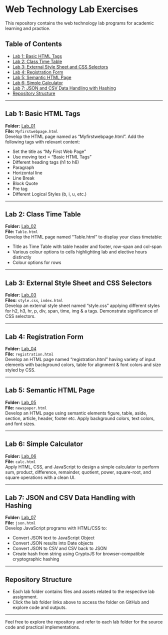 # Web Technology Lab Exercises

This repository contains the web technology lab programs for academic learning and practice.

## Table of Contents
- [Lab 1: Basic HTML Tags](https://github.com/daddys-dispatch/college_web-dev/tree/main/Lab_01)
- [Lab 2: Class Time Table](https://github.com/daddys-dispatch/college_web-dev/tree/main/Lab_02)
- [Lab 3: External Style Sheet and CSS Selectors](https://github.com/daddys-dispatch/college_web-dev/tree/main/Lab_03)
- [Lab 4: Registration Form](https://github.com/daddys-dispatch/college_web-dev/tree/main/Lab_04)
- [Lab 5: Semantic HTML Page](https://github.com/daddys-dispatch/college_web-dev/tree/main/Lab_05)
- [Lab 6: Simple Calculator](https://github.com/daddys-dispatch/college_web-dev/tree/main/Lab_06)
- [Lab 7: JSON and CSV Data Handling with Hashing](https://github.com/daddys-dispatch/college_web-dev/tree/main/Lab_07)
- [Repository Structure](#repository-structure)

---

## Lab 1: Basic HTML Tags  
**Folder:** [Lab_01](https://github.com/daddys-dispatch/college_web-dev/tree/main/Lab_01)  
**File:** `Myfirstwebpage.html`  
Develop the HTML page named as “Myfirstwebpage.html”. Add the following tags with relevant content:  
- Set the title as “My First Web Page”  
- Use moving text = “Basic HTML Tags”  
- Different heading tags (h1 to h6)  
- Paragraph  
- Horizontal line  
- Line Break  
- Block Quote  
- Pre tag  
- Different Logical Styles (b, i, u, etc.)

---

## Lab 2: Class Time Table  
**Folder:** [Lab_02](https://github.com/daddys-dispatch/college_web-dev/tree/main/Lab_02)  
**File:** `Table.html`  
Develop the HTML page named “Table.html” to display your class timetable:  
- Title as Time Table with table header and footer, row-span and col-span  
- Various colour options to cells highlighting lab and elective hours distinctly  
- Colour options for rows

---

## Lab 3: External Style Sheet and CSS Selectors  
**Folder:** [Lab_03](https://github.com/daddys-dispatch/college_web-dev/tree/main/Lab_03)  
**Files:** `style.css`, `index.html`  
Develop an external style sheet named “style.css” applying different styles for h2, h3, hr, p, div, span, time, img & a tags. Demonstrate significance of CSS selectors.

---

## Lab 4: Registration Form  
**Folder:** [Lab_04](https://github.com/daddys-dispatch/college_web-dev/tree/main/Lab_04)  
**File:** `registration.html`  
Develop an HTML page named “registration.html” having variety of input elements with background colors, table for alignment & font colors and size styled by CSS.

---

## Lab 5: Semantic HTML Page  
**Folder:** [Lab_05](https://github.com/daddys-dispatch/college_web-dev/tree/main/Lab_05)  
**File:** `newspaper.html`  
Develop an HTML page using semantic elements figure, table, aside, section, article, header, footer etc. Apply background colors, text colors, and font sizes.

---

## Lab 6: Simple Calculator  
**Folder:** [Lab_06](https://github.com/daddys-dispatch/college_web-dev/tree/main/Lab_06)  
**File:** `calc.html`  
Apply HTML, CSS, and JavaScript to design a simple calculator to perform sum, product, difference, remainder, quotient, power, square-root, and square operations with a clean UI.

---

## Lab 7: JSON and CSV Data Handling with Hashing  
**Folder:** [Lab_07](https://github.com/daddys-dispatch/college_web-dev/tree/main/Lab_07)  
**File:** `json.html`  
Develop JavaScript programs with HTML/CSS to:  
- Convert JSON text to JavaScript Object  
- Convert JSON results into Date objects  
- Convert JSON to CSV and CSV back to JSON  
- Create hash from string using CryptoJS for browser-compatible cryptographic hashing

---

## Repository Structure  
- Each lab folder contains files and assets related to the respective lab assignment.  
- Click the lab folder links above to access the folder on GitHub and explore code and outputs.

---

Feel free to explore the repository and refer to each lab folder for the source code and practical implementations.
